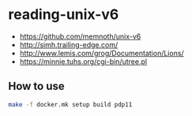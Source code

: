 # reading-unix-v6
- https://github.com/memnoth/unix-v6
- http://simh.trailing-edge.com/
- http://www.lemis.com/grog/Documentation/Lions/
- https://minnie.tuhs.org/cgi-bin/utree.pl

## How to use
```sh
make -f docker.mk setup build pdp11
```

